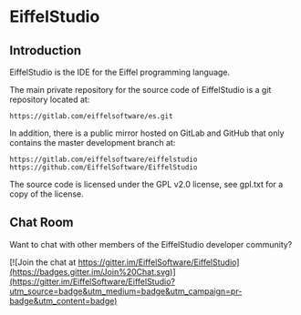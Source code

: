 EiffelStudio
============

Introduction
------------

EiffelStudio is the IDE for the Eiffel programming language.

The main private repository for the source code of EiffelStudio is a git repository located at:

	https://gitlab.com/eiffelsoftware/es.git

In addition, there is a public mirror hosted on GitLab and GitHub that only contains the master development branch at:

	https://gitlab.com/eiffelsoftware/eiffelstudio
	https://github.com/EiffelSoftware/EiffelStudio

The source code is licensed under the GPL v2.0 license, see gpl.txt for a copy of the license.

Chat Room
---------

Want to chat with other members of the EiffelStudio developer community?

[![Join the chat at https://gitter.im/EiffelSoftware/EiffelStudio](https://badges.gitter.im/Join%20Chat.svg)](https://gitter.im/EiffelSoftware/EiffelStudio?utm_source=badge&utm_medium=badge&utm_campaign=pr-badge&utm_content=badge)
